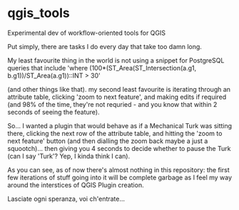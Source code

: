 # qgis_tools
Experimental dev of workflow-oriented tools for QGIS

Put simply, there are tasks I do every day that take too damn long. 

My least favourite thing in the world is not using a snippet for PostgreSQL queries that include 
'where (100*(ST_Area(ST_Intersection(a.g1, b.g1))/ST_Area(a.g1))::INT > 30' 

(and other things like that). my second least favourite is iterating through an attribute table, clicking 'zoom to next feature', and making edits if required (and 98% of the time, they're not requried - and you know that within 2 seconds of seeing the feature).

So... I wanted a plugin that would behave as if a Mechanical Turk was sitting there, clicking the next row of the attribute table, and hitting the 'zoom to next feature' button (and then dialling the zoom back maybe a just a squootch)... then giving you 4 seconds to decide whether to pause the Turk (can I say 'Turk'? Yep, I kinda think I can).

As you can see, as of now there's almost nothing in this repository: the first few iterations of stuff going into it will be complete garbage as I feel my way around the interstices of QGIS Plugin creation.

 Lasciate ogni speranza, voi ch'entrate...
